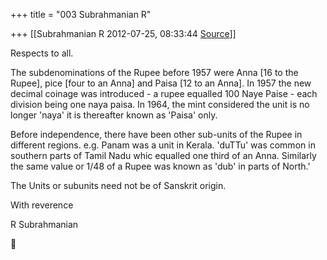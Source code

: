 +++
title = "003 Subrahmanian R"

+++
[[Subrahmanian R	2012-07-25, 08:33:44 [Source](https://groups.google.com/g/samskrita/c/c6E0pUVS6os)]]



Respects to all.



The subdenominations of the Rupee before 1957 were Anna \[16 to the Rupee\], pice \[four to an Anna\] and Paisa \[12 to an Anna\]. In 1957 the new decimal coinage was introduced - a rupee equalled 100 Naye Paise - each division being one naya paisa. In 1964, the mint considered the unit is no longer 'naya' it is thereafter known as 'Paisa' only.



Before independence, there have been other sub-units of the Rupee in different regions. e.g. Panam was a unit in Kerala. 'duTTu' was common in southern parts of Tamil Nadu whic equalled one third of an Anna. Similarly the same value or 1/48 of a Rupee was known as 'dub' in parts of North.'



The Units or subunits need not be of Sanskrit origin.



With reverence

R Subrahmanian  
  



